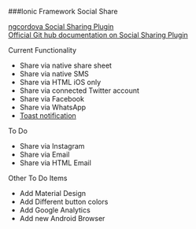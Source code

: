 ###Ionic Framework Social Share

[ngcordova Social Sharing Plugin](http://ngcordova.com/docs/plugins/socialSharing/)  
[Official Git hub documentation on Social Sharing Plugin](https://github.com/EddyVerbruggen/SocialSharing-PhoneGap-Plugin)  

Current Functionality  
  
- Share via native share sheet
- Share via native SMS
- Share via HTML iOS only
- Share via connected Twitter account
- Share via Facebook
- Share via WhatsApp
- [Toast notification](https://github.com/EddyVerbruggen/Toast-PhoneGap-Plugin)
  
To Do
  
- Share via Instagram
- Share via Email
- Share via HTML Email
  
Other To Do Items

- Add Material Design
- Add Different button colors
- Add Google Analytics
- Add new Android Browser

